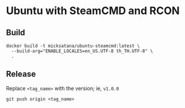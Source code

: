 # Ubuntu with SteamCMD and RCON

## Build

```
docker build -t micksatana/ubuntu-steamcmd:latest \
  --build-arg="ENABLE_LOCALES=en_US.UTF-8 th_TH.UTF-8" \
  .
```

## Release

Replace `<tag_name>` with the version; ie, `v1.0.0`

```
git push origin <tag_name>
```
